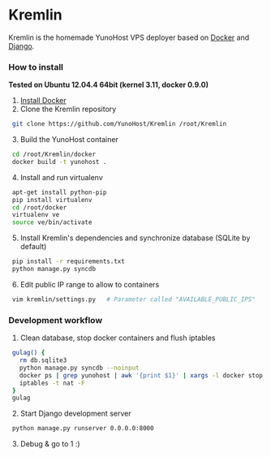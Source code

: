 # Kremlin

Kremlin is the homemade YunoHost VPS deployer based on [Docker](https://www.docker.io/) and [Django](https://www.djangoproject.com/).


### How to install

**Tested on Ubuntu 12.04.4 64bit (kernel 3.11, docker 0.9.0)**

 1. [Install Docker](http://docs.docker.io/en/latest/installation/ubuntulinux/#ubuntu-precise-12-04-lts-64-bit)
 2. Clone the Kremlin repository

   ```bash
    git clone https://github.com/YunoHost/Kremlin /root/Kremlin
   ```
   
 3. Build the YunoHost container
 
   ```bash
    cd /root/Kremlin/docker
    docker build -t yunohost .
   ```

 4. Install and run virtualenv
 
   ```bash
    apt-get install python-pip
    pip install virtualenv
    cd /root/docker
    virtualenv ve
    source ve/bin/activate
   ```

 5. Install Kremlin's dependencies and synchronize database (SQLite by default)
 
   ```bash
    pip install -r requirements.txt
    python manage.py syncdb
   ```

 6. Edit public IP range to allow to containers

   ```bash
    vim kremlin/settings.py   # Parameter called "AVAILABLE_PUBLIC_IPS"
   ```

### Development workflow

 1. Clean database, stop docker containers and flush iptables
   ```bash
    gulag() {
      rm db.sqlite3
      python manage.py syncdb --noinput
      docker ps | grep yunohost | awk '{print $1}' | xargs -l docker stop &> /dev/null &
      iptables -t nat -F
    }
    gulag
   ```

 2. Start Django development server
   ```bash
    python manage.py runserver 0.0.0.0:8000
   ```

 3. Debug & go to 1 :)
